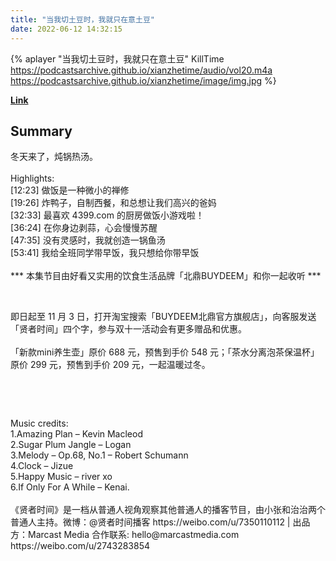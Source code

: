 ```yaml
---
title: "当我切土豆时，我就只在意土豆"
date: 2022-06-12 14:32:15
---
```


{% aplayer "当我切土豆时，我就只在意土豆" KillTime  https://podcastsarchive.github.io/xianzhetime/audio/vol20.m4a https://podcastsarchive.github.io/xianzhetime/image/img.jpg %}

**[Link](https://www.xiaoyuzhoufm.com/episode/61713d3dc4970d10b41ec26f)**

## Summary
<p >冬天来了，炖锅热汤。<br /><br />Highlights:<br />[12:23] 做饭是一种微小的禅修<br />[19:26] 炸鸭子，自制西餐，和总想让我们高兴的爸妈<br />[32:33] 最喜欢 4399.com 的厨房做饭小游戏啦！<br />[36:24] 在你身边剥蒜，心会慢慢苏醒<br />[47:35] 没有灵感时，我就创造一锅鱼汤<br />[53:41] 我给全班同学带早饭，我只想给你带早饭<br /><br />*** 本集节目由好看又实用的饮食生活品牌「北鼎BUYDEEM」和你一起收听 ***<br /></p><span><br /></span><p >即日起至 11 月 3 日，打开淘宝搜索「BUYDEEM北鼎官方旗舰店」，向客服发送「贤者时间」四个字，参与双十一活动会有更多赠品和优惠。<br /><br />「新款mini养生壶」原价 688 元，预售到手价 548 元；「茶水分离泡茶保温杯」原价 299 元，预售到手价 209 元，一起温暖过冬。</p><span><br /></span><p ><img alt="" src="http://imagev2.xmcdn.com/storages/438c-audiofreehighqps/57/8F/CMCoOR4FRvVEABhlRwDu00of.png!op_type=4&amp;device_type=ios&amp;upload_type=attachment&amp;name=mobile_large" /><br /></p><p ><br />Music credits:<br />1.Amazing Plan – Kevin Macleod<br />2.Sugar Plum Jangle – Logan<br />3.Melody – Op.68, No.1 – Robert Schumann<br />4.Clock – Jizue<br />5.Happy Music – river xo<br />6.If Only For A While – Kenai.<br /><br />《贤者时间》是一档从普通人视角观察其他普通人的播客节目，由小张和治治两个普通人主持。微博：@贤者时间播客 https://weibo.com/u/7350110112 | 出品方：Marcast Media 合作联系: hello@marcastmedia.com https://weibo.com/u/2743283854<br /></p><span><br /></span><br />
    